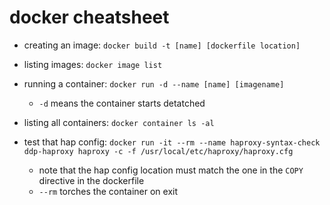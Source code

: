 # docker cheatsheet

* creating an image: `docker build -t [name] [dockerfile location]`
* listing images: `docker image list`
* running a container: `docker run -d --name [name] [imagename]`
    * `-d` means the container starts detatched
* listing all containers: `docker container ls -al`

* test that hap config: `docker run -it --rm --name haproxy-syntax-check ddp-haproxy haproxy -c -f /usr/local/etc/haproxy/haproxy.cfg`
    * note that the hap config location must match the one in the `COPY` directive in the dockerfile
    * `--rm` torches the container on exit 
